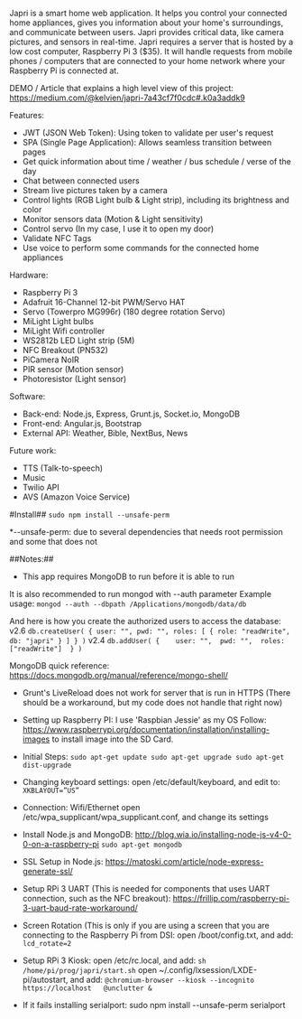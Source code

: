 Japri is a smart home web application. It helps you control your connected home appliances, gives you information about your home's surroundings, and communicate between users.
Japri provides critical data, like camera pictures, and sensors in real-time.
Japri requires a server that is hosted by a low cost computer, Raspberry Pi 3 ($35). It will handle requests from mobile phones / computers that are connected to your home network where your Raspberry Pi is connected at.

DEMO / Article that explains a high level view of this project:
https://medium.com/@kelvien/japri-7a43cf7f0cdc#.k0a3addk9

Features:
- JWT (JSON Web Token): Using token to validate per user's request
- SPA (Single Page Application): Allows seamless transition between pages
- Get quick information about time / weather / bus schedule / verse of the day
- Chat between connected users
- Stream live pictures taken by a camera
- Control lights (RGB Light bulb & Light strip), including its brightness and color
- Monitor sensors data (Motion & Light sensitivity)
- Control servo (In my case, I use it to open my door)
- Validate NFC Tags
- Use voice to perform some commands for the connected home appliances

Hardware:
- Raspberry Pi 3
- Adafruit 16-Channel 12-bit PWM/Servo HAT
- Servo (Towerpro MG996r) (180 degree rotation Servo)
- MiLight Light bulbs
- MiLight Wifi controller
- WS2812b LED Light strip (5M)
- NFC Breakout (PN532)
- PiCamera NoIR
- PIR sensor (Motion sensor)
- Photoresistor (Light sensor)

Software:
- Back-end: Node.js, Express, Grunt.js, Socket.io, MongoDB
- Front-end: Angular.js, Bootstrap
- External API: Weather, Bible, NextBus, News

Future work:
- TTS (Talk-to-speech)
- Music
- Twilio API
- AVS (Amazon Voice Service)

#Install##
`sudo npm install --unsafe-perm`

*--unsafe-perm: due to several dependencies that needs root permission and some that does not

##Notes:##
- This app requires MongoDB to run before it is able to run

It is also recommended to run mongod with --auth parameter
Example usage:
`mongod --auth --dbpath /Applications/mongodb/data/db`

And here is how you create the authorized users to access the database:
v2.6
`db.createUser(
    {
      user: "",
        pwd: "",
        roles: [
            { role: "readWrite", db: "japri" }
        ]
    }
)`
v2.4
`db.addUser(
  {   
    user: "", 
    pwd: "", 
    roles: ["readWrite"] 
  }
)`

MongoDB quick reference:
https://docs.mongodb.org/manual/reference/mongo-shell/

- Grunt's LiveReload does not work for server that is run in HTTPS (There should be a workaround, but my code does not handle that right now)

- Setting up  Raspberry PI:
I use 'Raspbian Jessie' as my OS
Follow: https://www.raspberrypi.org/documentation/installation/installing-images
to install image into the SD Card.

- Initial Steps:
`sudo apt-get update
sudo apt-get upgrade
sudo apt-get dist-upgrade`
 
- Changing keyboard settings:
open /etc/default/keyboard, and edit to:
`XKBLAYOUT=”US”`

- Connection:
Wifi/Ethernet
open /etc/wpa_supplicant/wpa_supplicant.conf, and change its settings

- Install Node.js and MongoDB:
http://blog.wia.io/installing-node-js-v4-0-0-on-a-raspberry-pi
`sudo apt-get mongodb` 

- SSL Setup in Node.js:
https://matoski.com/article/node-express-generate-ssl/

- Setup RPi 3 UART (This is needed for components that uses UART connection, such as the NFC breakout):
https://frillip.com/raspberry-pi-3-uart-baud-rate-workaround/

- Screen Rotation (This is only if you are using a screen that you are connecting to the Raspberry Pi from DSI:
open /boot/config.txt, and add:
`lcd_rotate=2`

- Setup RPi 3 Kiosk:
open /etc/rc.local, and add:
`sh /home/pi/prog/japri/start.sh`
open ~/.config/lxsession/LXDE-pi/autostart, and add:
`@chromium-browser --kiosk --incognito https://localhost  
@unclutter &`

- If it fails installing serialport:
sudo npm install --unsafe-perm serialport